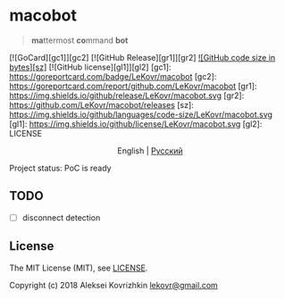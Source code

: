 # macobot
> **ma**ttermost **co**mmand **bot**

[![GoCard][gc1]][gc2]
 [![GitHub Release][gr1]][gr2]
 [![GitHub code size in bytes][sz]]()
 [![GitHub license][gl1]][gl2]
[gc1]: https://goreportcard.com/badge/LeKovr/macobot
[gc2]: https://goreportcard.com/report/github.com/LeKovr/macobot
[gr1]: https://img.shields.io/github/release/LeKovr/macobot.svg
[gr2]: https://github.com/LeKovr/macobot/releases
[sz]: https://img.shields.io/github/languages/code-size/LeKovr/macobot.svg
[gl1]: https://img.shields.io/github/license/LeKovr/macobot.svg
[gl2]: LICENSE
<p align="center">
  <span>English</span> |
  <a href="docs/ru/README.md">Pусский</a>
</p>

Project status: PoC is ready

## TODO

* [ ] disconnect detection

## License

The MIT License (MIT), see [LICENSE](LICENSE).

Copyright (c) 2018 Aleksei Kovrizhkin <lekovr@gmail.com>


